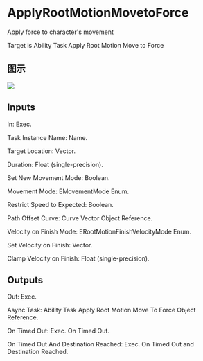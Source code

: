 # ApplyRootMotionMovetoForce

Apply force to character's movement

Target is Ability Task Apply Root Motion Move to Force

## 图示

![]($-20221218-17330587.png)

## Inputs

In: Exec.

Task Instance Name: Name.

Target Location: Vector.

Duration: Float (single-precision).

Set New Movement Mode: Boolean.

Movement Mode: EMovementMode Enum.

Restrict Speed to Expected: Boolean.

Path Offset Curve: Curve Vector Object Reference.

Velocity on Finish Mode: ERootMotionFinishVelocityMode Enum.

Set Velocity on Finish: Vector.

Clamp Velocity on Finish: Float (single-precision).  

## Outputs

Out: Exec.

Async Task: Ability Task Apply Root Motion Move To Force Object Reference.

On Timed Out: Exec. On Timed Out.

On Timed Out And Destination Reached: Exec. On Timed Out and Destination Reached.

